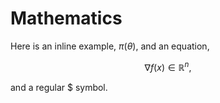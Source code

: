 # Mathematics

Here is an inline example, $\pi(\theta)$, and an equation,

$$ \nabla f(x) \in \mathbb{R}^n, $$

and a regular \$ symbol.
